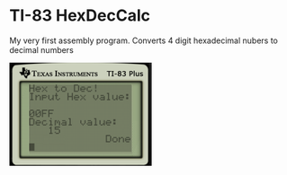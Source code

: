# TI-83 HexDecCalc
 My very first assembly program. Converts 4 digit hexadecimal nubers to decimal numbers
 
![](https://github.com/Bofner/TI-83-HexDecCalc/blob/main/HexDecTI.png)
